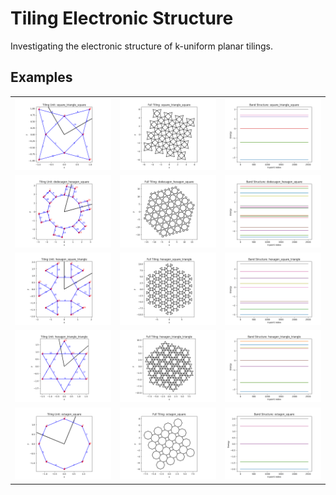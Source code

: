 # Tiling Electronic Structure

Investigating the electronic structure of k-uniform planar tilings.

## Examples

|     |     |     |
|-----|-----|-----|
| ![](./images/Tiling_Unit:_square_triangle_square.png) | ![](./images/Full_Tiling:_square_triangle_square.png) | ![](./images/Band_Structure:_square_triangle_square.png) |
| ![](./images/Tiling_Unit:_dodecagon_hexagon_square.png) | ![](./images/Full_Tiling:_dodecagon_hexagon_square.png) | ![](./images/Band_Structure:_dodecagon_hexagon_square.png) |
| ![](./images/Tiling_Unit:_hexagon_square_triangle.png) | ![](./images/Full_Tiling:_hexagon_square_triangle.png) | ![](./images/Band_Structure:_hexagon_square_triangle.png) |
| ![](./images/Tiling_Unit:_hexagon_triangle_triangle.png) | ![](./images/Full_Tiling:_hexagon_triangle_triangle.png) | ![](./images/Band_Structure:_hexagon_triangle_triangle.png) |
| ![](./images/Tiling_Unit:_octagon_square.png) | ![](./images/Full_Tiling:_octagon_square.png) | ![](./images/Band_Structure:_octagon_square.png) |